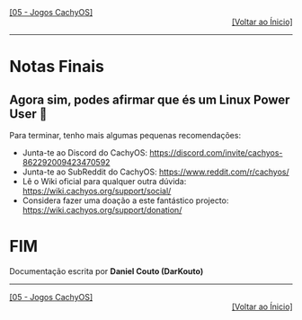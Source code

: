 <div align="left">
  <a href="https://github.com/DarKouto/guia-instalacao-linux-pt-pt/blob/main/05-Jogos-CachyOS.md">[05 - Jogos CachyOS]</a>
</div>
<div align="right">
  <a href="https://github.com/DarKouto/guia-instalacao-linux-pt-pt/tree/main">[Voltar ao Ínicio]</a>
</div>
<hr>

# Notas Finais
## Agora sim, podes afirmar que és um Linux Power User 🐧

Para terminar, tenho mais algumas pequenas recomendações:
- Junta-te ao Discord do CachyOS: https://discord.com/invite/cachyos-862292009423470592
- Junta-te ao SubReddit do CachyOS: https://www.reddit.com/r/cachyos/
- Lê o Wiki oficial para qualquer outra dúvida: https://wiki.cachyos.org/support/social/
- Considera fazer uma doação a este fantástico projecto: https://wiki.cachyos.org/support/donation/

# FIM
Documentação escrita por **Daniel Couto (DarKouto)**

<hr>
<div align="left">
  <a href="https://github.com/DarKouto/guia-instalacao-linux-pt-pt/blob/main/05-Jogos-CachyOS.md">[05 - Jogos CachyOS]</a>
</div>
<div align="right">
  <a href="https://github.com/DarKouto/guia-instalacao-linux-pt-pt/tree/main">[Voltar ao Ínicio]</a>
</div>
